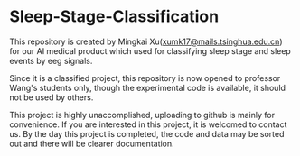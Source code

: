 # Sleep-Stage-Classification
This repository is created by Mingkai Xu(xumk17@mails.tsinghua.edu.cn) for our AI medical product which used for classifying sleep stage and sleep events by eeg signals.

Since it is a classified project, this repository is now opened to professor Wang's students only, though the experimental code is available, it should not be used by others.

This project is highly unaccomplished, uploading to github is mainly for convenience. If you are interested in this project, it is welcomed to contact us. By the day this project is completed, the code and data may be sorted out and there will be clearer documentation.
